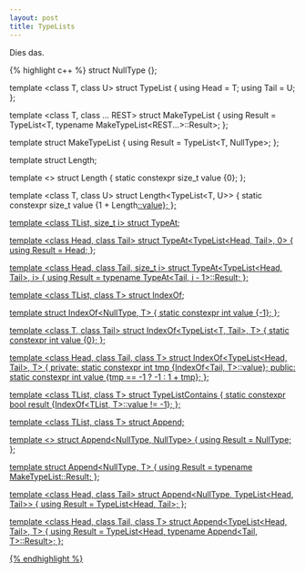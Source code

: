 ```yaml
---
layout: post
title: TypeLists
---
```


Dies das.

{% highlight c++ %}
struct NullType {};

template <class T, class U>
struct TypeList
{
    using Head = T;
    using Tail = U;
};



template <class T, class ... REST>
struct MakeTypeList
{
    using Result = TypeList<T, typename MakeTypeList<REST...>::Result>;
};

template <class T>
struct MakeTypeList<T>
{
    using Result = TypeList<T, NullType>;
};



template <class TList>
struct Length;

template <>
struct Length<NullType>
{
    static constexpr size_t value {0};
};

template <class T, class U>
struct Length<TypeList<T, U>>
{
    static constexpr size_t value {1 + Length<U>::value};
};



template <class TList, size_t i>
struct TypeAt;

template <class Head, class Tail>
struct TypeAt<TypeList<Head, Tail>, 0>
{
    using Result = Head;
};

template <class Head, class Tail, size_t i>
struct TypeAt<TypeList<Head, Tail>, i>
{
    using Result = typename TypeAt<Tail, i - 1>::Result;
};



template <class TList, class T>
struct IndexOf;

template <class T>
struct IndexOf<NullType, T>
{
    static constexpr int value {-1};
};

template <class T, class Tail>
struct IndexOf<TypeList<T, Tail>, T>
{
    static constexpr int value {0};
};

template <class Head, class Tail, class T>
struct IndexOf<TypeList<Head, Tail>, T>
{
private:
    static constexpr int tmp {IndexOf<Tail, T>::value};
public:
    static constexpr int value {tmp == -1 ? -1 : 1 + tmp};
};



template <class TList, class T>
struct TypeListContains
{
    static constexpr bool result {IndexOf<TList, T>::value != -1};
};



template <class TList, class T>
struct Append;

template <>
struct Append<NullType, NullType>
{
    using Result = NullType;
};

template <class T>
struct Append<NullType, T>
{
    using Result = typename MakeTypeList<T>::Result;
};

template <class Head, class Tail>
struct Append<NullType, TypeList<Head, Tail>>
{
    using Result = TypeList<Head, Tail>;
};

template <class Head, class Tail, class T>
struct Append<TypeList<Head, Tail>, T>
{
    using Result = TypeList<Head, typename Append<Tail, T>::Result>;
};

{% endhighlight %}


